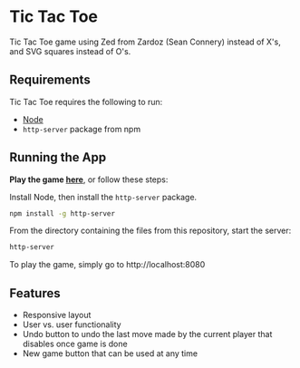 # Tic Tac Toe

Tic Tac Toe game using Zed from Zardoz (Sean Connery) instead of X's, and SVG squares instead of O's.

## Requirements
Tic Tac Toe requires the following to run:

- [Node](https://nodejs.org/en/)
- ```http-server``` package from npm

## Running the App
**Play the game [here](https://emilybossiere.github.io/tic-tac-toe-js/)**, or follow these steps:

Install Node, then install the ```http-server``` package.

```bash
npm install -g http-server
```
From the directory containing the files from this repository, start the server:
```bash
http-server
```
To play the game, simply go to http://localhost:8080

## Features
- Responsive layout
- User vs. user functionality
- Undo button to undo the last move made by the current player that disables once game is done
- New game button that can be used at any time
